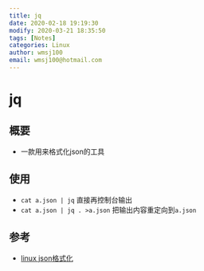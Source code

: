 ```yaml
---
title: jq
date: 2020-02-18 19:19:30
modify: 2020-03-21 18:35:50 
tags: [Notes]
categories: Linux
author: wmsj100
email: wmsj100@hotmail.com
---
```


# jq

## 概要

- 一款用来格式化json的工具

## 使用

- `cat a.json | jq` 直接再控制台输出
- `cat a.json | jq . >a.json` 把输出内容重定向到`a.json`

## 参考

- [linux json格式化](http://www.openskill.cn/article/357)
